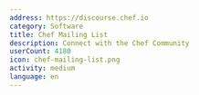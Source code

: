 ```yaml
---
address: https://discourse.chef.io
category: Software
title: Chef Mailing List
description: Connect with the Chef Community
userCount: 4180
icon: chef-mailing-list.png
activity: medium
language: en
---
```

